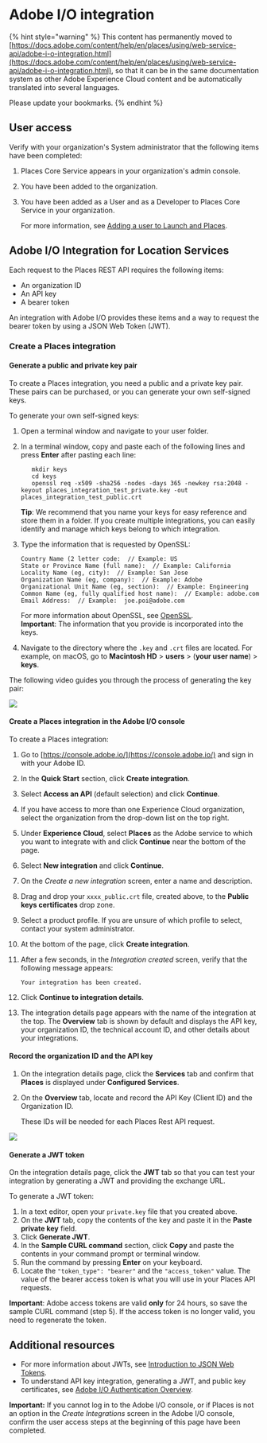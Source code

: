 # Adobe I/O integration

{% hint style="warning" %}
This content has permanently moved to [https://docs.adobe.com/content/help/en/places/using/web-service-api/adobe-i-o-integration.html](https://docs.adobe.com/content/help/en/places/using/web-service-api/adobe-i-o-integration.html), so that it can be in the same documentation system as other Adobe Experience Cloud content and be automatically translated into several languages. 

Please update your bookmarks.
{% endhint %}

## User access

Verify with your organization's System administrator that the following items have been completed:

1. Places Core Service appears in your organization's admin console. 
2. You have been added to the organization. 
3. You have been added as a User and as a Developer to Places Core Service in your organization.

   For more information, see [Adding a user to Launch and Places](https://github.com/jiabingeng/places-service-docs/tree/e47316971909cd6d031393b5c11ca1ac058263f4/adding-a-user-to-launch-and-places/README.md).

## Adobe I/O Integration for Location Services

Each request to the Places REST API requires the following items:

* An organization ID
* An API key
* A bearer token

An integration with Adobe I/O provides these items and a way to request the bearer token by using a JSON Web Token \(JWT\).

### Create a Places integration

#### Generate a public and private key pair

To create a Places integration, you need a public and a private key pair. These pairs can be purchased, or you can generate your own self-signed keys.

To generate your own self-signed keys:

1. Open a terminal window and navigate to your user folder.
2. In a terminal window, copy and paste each of the following lines and press **Enter** after pasting each line:

   ```text
      mkdir keys
      cd keys
      openssl req -x509 -sha256 -nodes -days 365 -newkey rsa:2048 -keyout places_integration_test_private.key -out    places_integration_test_public.crt
   ```

   **Tip**: We recommend that you name your keys for easy reference and store them in a folder. If you create multiple integrations, you can easily identify and manage which keys belong to which integration.

3. Type the information that is requested by OpenSSL:

   ```text
   Country Name (2 letter code:  // Example: US
   State or Province Name (full name):  // Example: California
   Locality Name (eg, city):  // Example: San Jose
   Organization Name (eg, company):  // Example: Adobe
   Organizational Unit Name (eg, section):  // Example: Engineering
   Common Name (eg, fully qualified host name):  // Example: adobe.com
   Email Address:  // Example:  joe.poi@adobe.com
   ```

   For more information about OpenSSL, see [OpenSSL](https://www.openssl.org/).  
   **Important**: The information that you provide is incorporated into the keys.

4. Navigate to the directory where the `.key` and `.crt` files are located. For example, on macOS, go to **Macintosh HD** &gt; **users** &gt; \(**your user name**\) &gt; **keys**.

The following video guides you through the process of generating the key pair:

![](../../.gitbook/assets/places_integration_video.gif)

#### Create a Places integration in the Adobe I/O console

To create a Places integration:

1. Go to [https://console.adobe.io/](https://console.adobe.io/) and sign in with your Adobe ID.
2. In the **Quick Start** section, click **Create integration**.
3. Select **Access an API** \(default selection\) and click **Continue**.
4. If you have access to more than one Experience Cloud organization, select the organization from the drop-down list on the top right.
5. Under **Experience Cloud**, select **Places** as the Adobe service to which you want to integrate with and click **Continue** near the bottom of the page.
6. Select **New integration** and click **Continue**.
7. On the _Create a new integration_ screen, enter a name and description.
8. Drag and drop your `xxxx_public.crt` file, created above, to the **Public keys certificates** drop zone.
9. Select a product profile. If you are unsure of which profile to select, contact your system administrator.
10. At the bottom of the page, click **Create integration**.
11. After a few seconds, in the _Integration created_ screen, verify that the following message appears:

    `Your integration has been created.`

12. Click **Continue to integration details**.
13. The integration details page appears with the name of the integration at the top.  The **Overview** tab is shown by default and displays the API key, your organization ID, the technical account ID, and other details about your integrations.

#### Record the organization ID and the API key

1. On the integration details page, click the **Services** tab and confirm that **Places** is displayed under **Configured Services**.
2. On the **Overview** tab, locate and record the API Key \(Client ID\) and the Organization ID.

   These IDs will be needed for each Places Rest API request.

![](../../.gitbook/assets/places_orgid_api-key.png)

#### Generate a JWT token

On the integration details page, click the **JWT** tab so that you can test your integration by generating a JWT and providing the exchange URL.

To generate a JWT token:

1. In a text editor, open your `private.key` file that you created above.
2. On the **JWT** tab, copy the contents of the key and paste it in the **Paste private key** field. 
3. Click **Generate JWT**.
4. In the **Sample CURL command** section, click **Copy** and paste the contents in your command prompt or terminal window.
5. Run the command by pressing **Enter** on your keyboard.
6. Locate the `"token_type": "bearer"` and the `"access_token"` value.    The value of the bearer access token is what you will use in your Places API requests.  

**Important**: Adobe access tokens are valid **only** for 24 hours, so save the sample CURL command \(step 5\). If the access token is no longer valid, you need to regenerate the token.

## Additional resources

* For more information about JWTs, see [Introduction to JSON Web Tokens](https://jwt.io/introduction/).
* To understand API key integration, generating a JWT, and public key certificates, see [Adobe I/O Authentication Overview](https://www.adobe.io/apis/cloudplatform/console/authentication/gettingstarted.html).

**Important:** If you cannot log in to the Adobe I/O console, or if Places is not an option in the _Create Integrations_ screen in the Adobe I/O console, confirm the user access steps at the beginning of this page have been completed.

